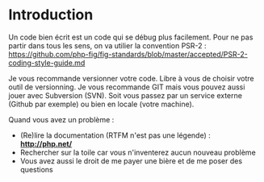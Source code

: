 # Introduction

Un code bien écrit est un code qui se débug plus facilement. Pour ne pas partir dans tous les sens, on va utilier la convention PSR-2 : https://github.com/php-fig/fig-standards/blob/master/accepted/PSR-2-coding-style-guide.md

Je vous recommande versionner votre code. Libre à vous de choisir votre outil de versionning. Je vous recommande GIT mais vous pouvez aussi jouer avec Subversion (SVN). Soit vous passez par un service externe (Github par exemple) ou bien en locale (votre machine).

Quand vous avez un problème :

- (Re)lire la documentation (RTFM n'est pas une légende) : **http://php.net/**
- Rechercher sur la toile car vous n'inventerez aucun nouveau problème
- Vous avez aussi le droit de me payer une bière et de me poser des questions


